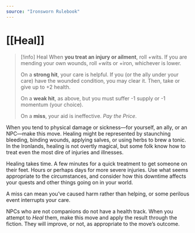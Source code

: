 ```yaml
---
source: "Ironsworn Rulebook"
---
```

# [[Heal]]

> [!info] Heal
> When **you treat an injury or ailment**, roll +wits. If you are mending your own wounds, roll +wits or +iron, whichever is lower. 
> 
> On a **strong hit**, your care is helpful. If you (or the ally under your care) have the wounded condition, you may clear it. Then, take or give up to +2 health.
> 
> On a **weak hit**, as above, but you must suffer -1 supply or -1 momentum (your choice).
> 
> On a **miss**, your aid is ineffective. _Pay the Price_.

When you tend to physical damage or sickness—for yourself, an ally, or an NPC—make this move. Healing might be represented by staunching bleeding, binding wounds, applying salves, or using herbs to brew a tonic. In the Ironlands, healing is not overtly magical, but some folk know how to treat even the most dire of injuries and illnesses.

Healing takes time. A few minutes for a quick treatment to get someone on their feet. Hours or perhaps days for more severe injuries. Use what seems appropriate to the circumstances, and consider how this downtime affects your quests and other things going on in your world.

A miss can mean you’ve caused harm rather than helping, or some perilous event interrupts your care.

NPCs who are not companions do not have a health track. When you attempt to _Heal_ them, make this move and apply the result through the fiction. They will improve, or not, as appropriate to the move’s outcome.